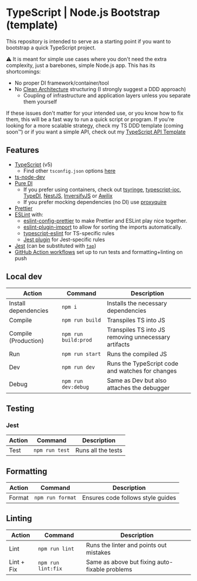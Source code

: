 # TypeScript | Node.js Bootstrap (template)

This repository is intended to serve as a starting point if you want to bootstrap a quick TypeScript project.

⚠️ It is meant for simple use cases where you don't need the extra complexity, just a barebones, simple Node.js app. This has its shortcomings:
  - No proper DI framework/container/tool
  - No [Clean Architecture](https://blog.cleancoder.com/uncle-bob/2012/08/13/the-clean-architecture.html) structuring (I strongly suggest a DDD approach)
    - Coupling of infrastructure and application layers unless you separate them yourself

If these issues don't matter for your intended use, or you know how to fix them, this will be a fast way to run a quick script or program. If you're looking for a more scalable strategy, check my TS DDD template (coming soon™) or if you want a simple API, check out my [TypeScript API Template](https://github.com/BoscoDomingo/typescript-api-skeleton)

## Features

- [TypeScript](https://www.typescriptlang.org/) (v5)
  - Find other `tsconfig.json` options [here](https://github.com/tsconfig/bases#centralized-recommendations-for-tsconfig-bases)
- [ts-node-dev](https://github.com/wclr/ts-node-dev)
- [Pure DI](https://blog.ploeh.dk/2014/06/10/pure-di/)
  - If you prefer using containers, check out [tsyringe](https://github.com/microsoft/tsyringe), [typescript-ioc](https://www.npmjs.com/package/typescript-ioc), [TypeDI](https://github.com/typestack/typedi), [NestJS](https://nestjs.com/), [InversifyJS](https://inversify.io/) or [Awilix](https://github.com/jeffijoe/awilix)
  - If you prefer mocking dependencies (no DI) use [proxyquire](https://www.npmjs.com/package/proxyquire)
- [Prettier](https://prettier.io/)
- [ESLint](https://eslint.org/) with:
  - [eslint-config-prettier](https://github.com/prettier/eslint-config-prettier) to make Prettier and ESLint play nice together.
  - [eslint-plugin-import](https://github.com/import-js/eslint-plugin-import) to allow for sorting the imports automatically.
  - [typescript-eslint](https://typescript-eslint.io/) for TS-specific rules
  - [Jest plugin](https://www.npmjs.com/package/eslint-plugin-jest) for Jest-specific rules
- [Jest](https://jestjs.io) (can be substituted with [`tap`](https://www.npmjs.com/package/tap))
- [GitHub Action workflows](https://github.com/features/actions) set up to run tests and formatting+linting on push

## Local dev

| Action               | Command              | Description                                          |
| -------------------- | -------------------- | ---------------------------------------------------- |
| Install dependencies | `npm i`              | Installs the necessary dependencies                  |
| Compile              | `npm run build`      | Transpiles TS into JS                                |
| Compile (Production) | `npm run build:prod` | Transpiles TS into JS removing unnecessary artifacts |
| Run                  | `npm run start`      | Runs the compiled JS                                 |
| Dev                  | `npm run dev`        | Runs the TypeScript code and watches for changes     |
| Debug                | `npm run dev:debug`  | Same as Dev but also attaches the debugger           |

## Testing

### Jest
| Action | Command        | Description        |
| ------ | -------------- | ------------------ |
| Test   | `npm run test` | Runs all the tests |

## Formatting
| Action | Command          | Description                       |
| ------ | ---------------- | --------------------------------- |
| Format | `npm run format` | Ensures code follows style guides |


## Linting
| Action     | Command            | Description                                    |
| ---------- | ------------------ | ---------------------------------------------- |
| Lint       | `npm run lint`     | Runs the linter and points out mistakes        |
| Lint + Fix | `npm run lint:fix` | Same as above but fixing auto-fixable problems |
